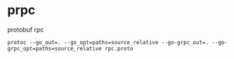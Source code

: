 # prpc
protobuf rpc

```
protoc --go_out=. --go_opt=paths=source_relative --go-grpc_out=. --go-grpc_opt=paths=source_relative rpc.proto
```